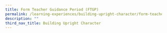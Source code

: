 ```yaml
---
title: Form Teacher Guidance Period (FTGP)
permalink: /learning-experiences/building-upright-character/form-teacher-guidance-period-ftgp/
description: ""
third_nav_title: Building Upright Character
---
```

